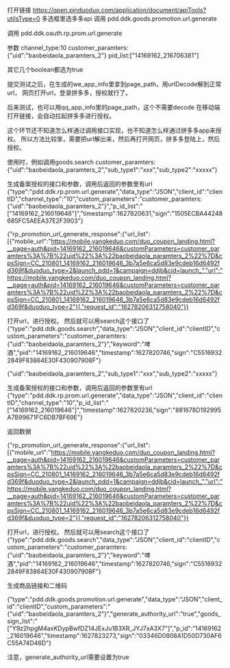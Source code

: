 打开链接
https://open.pinduoduo.com/application/document/apiTools?utilsType=0
多选框里选多多api
调用
pdd.ddk.goods.promotion.url.generate

调用
pdd.ddk.oauth.rp.prom.url.generate

参数
channel_type:10
customer_paramters:{"uid":"baobeidaola_paramters_2"}
pid_list:["14169162_216706381"]

其它几个boolean都选为true

提交测试之后，在生成的we_app_info里拿到page_path，用urlDecode解到正常url，
网页打开url，登录拼多多，授权就行了。

后来测试，也可以用qq_app_info里的page_path，这个不需要decode
在移动端打开链接，会自动拉起拼多多进行授权。

这个环节还不知道怎么样通过调用接口实现，也不知道怎么样通过拼多多app来授权。
所以方法比较笨，需要把url解出来，然后再打开网页，拼多多登陆上，然后授权。


使用时，例如调用goods.search
customer_paramters:{"uid":"baobeidaola_paramters_2","sub_type1":"xxx","sub_type2":"xxxxx"}




生成备案授权的接口和参数，调用后返回的参数里有url
{"type":"pdd.ddk.rp.prom.url.generate","data_type":"JSON","client_id":"clientID","channel_type":"10","custom_parameters":"customer_paramters:{\"uid\":\"baobeidaola_paramters_2\"}","p_id_list":"[\"14169162_216019646\"]","timestamp":1627820631,"sign":"1505ECBA44248685FC5AEEA37E2F3903"}



{"rp_promotion_url_generate_response":{"url_list":[{"mobile_url":"https://mobile.yangkeduo.com/duo_coupon_landing.html?__page=auth&pid=14169162_216019646&customParameters=customer_paramters%3A%7B%22uid%22%3A%22baobeidaola_paramters_2%22%7D&cpsSign=CC_210801_14169162_216019646_3b7a5e6ca5d83e9cdeb16d6492fd369f&duoduo_type=2&launch_pdd=1&campaign=ddjb&cid=launch_","url":"https://mobile.yangkeduo.com/duo_coupon_landing.html?__page=auth&pid=14169162_216019646&customParameters=customer_paramters%3A%7B%22uid%22%3A%22baobeidaola_paramters_2%22%7D&cpsSign=CC_210801_14169162_216019646_3b7a5e6ca5d83e9cdeb16d6492fd369f&duoduo_type=2"}],"request_id":"16278206312758040"}}

打开url，进行授权。
然后就可以用search这个接口了
{"type":"pdd.ddk.goods.search","data_type":"JSON","client_id":"clientID","custom_parameters":"customer_paramters:{\"uid\":\"baobeidaola_paramters_2\"}","keyword":"啤酒","pid":"14169162_216019646","timestamp":1627820746,"sign":"C55169322849F83864E30F430907908F"}






{"uid":"baobeidaola_paramters_2","sub_type1":"xxx","sub_type2":"xxxxx"}



生成备案授权的接口和参数，调用后返回的参数里有url
{"type":"pdd.ddk.rp.prom.url.generate","data_type":"JSON","client_id":"clientID","channel_type":"10","p_id_list":"[\"14169162_216019646\"]","timestamp":1627820236,"sign":"881678D192995A7B99671FC6DB7BF69E"}

返回数据

{"rp_promotion_url_generate_response":{"url_list":[{"mobile_url":"https://mobile.yangkeduo.com/duo_coupon_landing.html?__page=auth&pid=14169162_216019646&customParameters=customer_paramters%3A%7B%22uid%22%3A%22baobeidaola_paramters_2%22%7D&cpsSign=CC_210801_14169162_216019646_3b7a5e6ca5d83e9cdeb16d6492fd369f&duoduo_type=2&launch_pdd=1&campaign=ddjb&cid=launch_","url":"https://mobile.yangkeduo.com/duo_coupon_landing.html?__page=auth&pid=14169162_216019646&customParameters=customer_paramters%3A%7B%22uid%22%3A%22baobeidaola_paramters_2%22%7D&cpsSign=CC_210801_14169162_216019646_3b7a5e6ca5d83e9cdeb16d6492fd369f&duoduo_type=2"}],"request_id":"16278206312758040"}}

打开url，进行授权。
然后就可以用search这个接口了
{"type":"pdd.ddk.goods.search","data_type":"JSON","client_id":"clientID","custom_parameters":"customer_paramters:{\"uid\":\"baobeidaola_paramters_2\"}","keyword":"啤酒","pid":"14169162_216019646","timestamp":1627820746,"sign":"C55169322849F83864E30F430907908F"}


生成商品链接和二维码

{"type":"pdd.ddk.goods.promotion.url.generate","data_type":"JSON","client_id":"clientID","custom_parameters":"{\"uid\":\"baobeidaola_paramters_2\"}","generate_authority_url":"true","goods_sign_list":"[\"Y9z2hpgM4axKDypBwfDZ14JExJu1B3XR_JYJ7xA3X7\"]","p_id":"14169162_216019646","timestamp":1627823273,"sign":"03346D0808A1D50D730AF6C55A74D46D"}

注意，generate_authority_url需要设置为true

